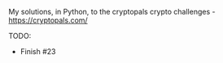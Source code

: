 My solutions, in Python, to the cryptopals crypto challenges - https://cryptopals.com/

TODO:
- Finish #23
